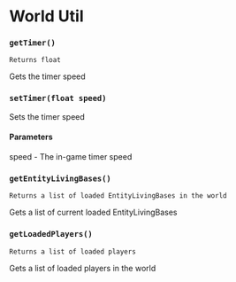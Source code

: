 # World Util

### `getTimer()`

`Returns float`

Gets the timer speed





### `setTimer(float speed)`

Sets the timer speed

#### Parameters

speed - The in-game timer speed





### `getEntityLivingBases()`

`Returns a list of loaded EntityLivingBases in the world`

Gets a list of current loaded EntityLivingBases





### `getLoadedPlayers()`

`Returns a list of loaded players`

Gets a list of loaded players in the world

